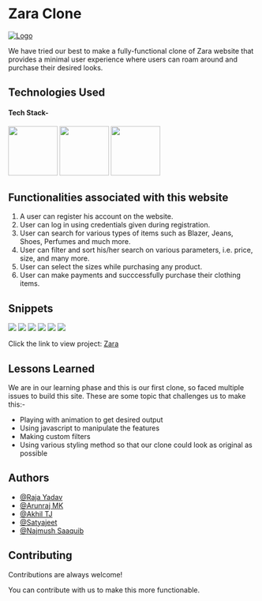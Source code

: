 # Zara Clone

<a href="https://tryme-zara-initial.netlify.app/">![Logo](https://cdn.iconscout.com/icon/free/png-256/zara-3215529-2673947.png)</a>

We have tried our best to make a fully-functional clone of Zara website that provides a minimal user experience where users can roam around and purchase their desired looks.

## Technologies Used

#### Tech Stack-

<p float="left">
    <img src="https://cdn.pixabay.com/photo/2017/08/05/11/16/logo-2582748_640.png" width="100" height="100">
    <img src="https://cdn.pixabay.com/photo/2017/08/05/11/16/logo-2582747_640.png" width="100" height="100">
   <img src="https://raw.githubusercontent.com/krishaayjois21/krishaayjois21/master/assets/javascript.png" width="100" height="100">
 </p>

## Functionalities associated with this website

1. A user can register his account on the website.
2. User can log in using credentials given during registration.
3. User can search for various types of items such as Blazer, Jeans, Shoes, Perfumes and much more.
4. User can filter and sort his/her search on various parameters, i.e. price, size, and many more.
5. User can select the sizes while purchasing any product.
6. User can make payments and succcessfully purchase their clothing items.

## Snippets

<p>
    <img src="https://digitalmarketing.temple.edu/mohamadnoorchowdhury/wp-content/uploads/sites/379/2021/07/zara.png" >
    <img src="https://info.webusability.co.uk/hs-fs/hubfs/zara%20homepage.png?width=1268&name=zara%20homepage.png" >
     <img src="https://miro.medium.com/max/3792/1*hYqt9OjKu1yEm3kH6MrBDg.png" >
    <img src="https://miro.medium.com/max/3786/1*pp4JGkHfbXAhQDbtDRDX4g.png" >
    <img src="https://miro.medium.com/max/674/1*7ju3NButNzDomvrFY5465A.png" >
    <img src="https://miro.medium.com/max/968/1*j3Fvf-buCeU_J362MzaTDA.png" >
    
   </p>
 
 Click the link to view project: 
 <a href="https://zara-final.netlify.app/">Zara</a>
  
## Lessons Learned

We are in our learning phase and this is our first clone, so faced multiple issues to build this site. These are some topic that challenges us to make this:-
- Playing with animation to get desired output
- Using javascript to manipulate the features
- Making custom filters
- Using various styling method so that our clone could look as original as possible

## Authors

- [@Raja Yadav](https://github.com/RajaYadav00)
- [@Arunraj MK](https://github.com/ArunrajMK)
- [@Akhil TJ](https://github.com/akhiltj012)
- [@Satyajeet](https://github.com/SatsAjeet)
- [@Najmush Saaquib](https://github.com/najmushsaaquib)


## Contributing

Contributions are always welcome!

You can contribute with us to make this more functionable.
